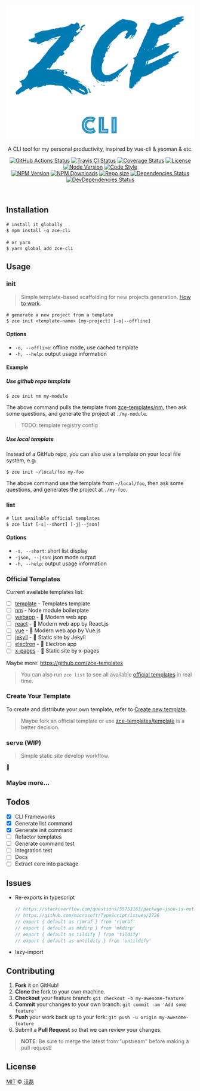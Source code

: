 <p align="center">
  <a href="https://github.com/zce/zce-cli"><img src="docs/logo.png" alt="zce-cli" height="360"></a>
  <p align="center">A CLI tool for my personal productivity, inspired by vue-cli &amp; yeoman &amp; etc.</p>
</p>
<p align="center">
  <a href="https://github.com/zce/zce-cli/actions"><img src="https://img.shields.io/github/workflow/status/zce/zce-cli/CI?label=actions" alt="GitHub Actions Status"></a>
  <a href="https://travis-ci.org/zce/zce-cli"><img src="https://img.shields.io/travis/zce/zce-cli?label=travis" alt="Travis CI Status"></a>
  <a href="https://codecov.io/gh/zce/zce-cli"><img src="https://img.shields.io/codecov/c/github/zce/zce-cli" alt="Coverage Status"></a>
  <a href="https://github.com/zce/zce-cli/blob/master/LICENSE"><img src="https://img.shields.io/github/license/zce/zce-cli" alt="License"></a>
  <a href="https://npmjs.org/package/zce-cli"><img src="https://img.shields.io/node/v/zce-cli" alt="Node Version"></a>
  <a href="https://standardjs.com"><img src="https://img.shields.io/badge/code_style-standard-brightgreen" alt="Code Style"></a>
  <br>
  <a href="https://npmjs.org/package/zce-cli"><img src="https://img.shields.io/npm/v/zce-cli" alt="NPM Version"></a>
  <a href="https://npmjs.org/package/zce-cli"><img src="https://img.shields.io/npm/dm/zce-cli" alt="NPM Downloads"></a>
  <a href="https://github.com/zce/zce-cli"><img src="https://img.shields.io/github/repo-size/zce/zce-cli" alt="Repo size"></a>
  <a href="https://david-dm.org/zce/zce-cli"><img src="https://img.shields.io/david/zce/zce-cli" alt="Dependencies Status"></a>
  <a href="https://david-dm.org/zce/zce-cli?type=dev"><img src="https://img.shields.io/david/dev/zce/zce-cli" alt="DevDependencies Status"></a>
</p>
<br>

## Installation

```shell
# install it globally
$ npm install -g zce-cli

# or yarn
$ yarn global add zce-cli
```

## Usage

### init

> Simple template-based scaffolding for new projects generation. [How to work](doc/how-to-work.md).

```shell
# generate a new project from a template
$ zce init <template-name> [my-project] [-o|--offline]
```

#### Options

- `-o, --offline`: offline mode, use cached template
- `-h, --help`: output usage information

#### Example

##### Use github repo template

```shell
$ zce init nm my-module
```

The above command pulls the template from [zce-templates/nm](https://github.com/zce-templates/nm), then ask some questions, and generate the project at `./my-module`.

> TODO: template registry config

##### Use local template

Instead of a GitHub repo, you can also use a template on your local file system, e.g.

```shell
$ zce init ~/local/foo my-foo
```

The above command use the template from `~/local/foo`, then ask some questions, and generates the project at `./my-foo`.

### list

```shell
# list available official templates
$ zce list [-s|--short] [-j|--json]
```

#### Options

- `-s, --short`: short list display
- `-json, --json`: json mode output
- `-h, --help`: output usage information

### Official Templates

Current available templates list:

- [ ] [template](https://github.com/zce-templates/template) - Templates template
- [ ] [nm](https://github.com/zce-templates/nm) - Node module boilerplate
- [ ] [webapp](https://github.com/zce-templates/webapp) - :construction: Modern web app
- [ ] [react](https://github.com/zce-templates/react) - :construction: Modern web app by React.js
- [ ] [vue](https://github.com/zce-templates/vue) - :construction: Modern web app by Vue.js
- [ ] [jekyll](https://github.com/zce-templates/jekyll) - :construction: Static site by Jekyll
- [ ] [electron](https://github.com/zce-templates/electron) - :construction: Electron app
- [ ] [x-pages](https://github.com/zce-templates/x-pages) - :construction: Static site by x-pages

Maybe more: https://github.com/zce-templates

> You can also run `zce list` to see all available [official templates](doc/official-templates.md) in real time.

### Create Your Template

To create and distribute your own template, refer to [Create new template](doc/create-template.md).

> Maybe fork an official template or use [zce-templates/template](https://github.com/zce-templates/template) is a better decision.

### serve (WIP)

> Simple static site develop workflow.

:construction:

### Maybe more...

## Todos

- [x] CLI Frameworks
- [x] Generate list command
- [x] Generate init command
- [ ] Refactor templates
- [ ] Generate command test
- [ ] Integration test
- [ ] Docs
- [ ] Extract core into package

## Issues

- Re-exports in typescript
  ```javascript
  // https://stackoverflow.com/questions/55753163/package-json-is-not-under-rootdir#61467483
  // https://github.com/microsoft/TypeScript/issues/2726
  // export { default as rimraf } from 'rimraf'
  // export { default as mkdirp } from 'mkdirp'
  // export { default as tildify } from 'tildify'
  // export { default as untildify } from 'untildify'
  ```
- lazy-import

## Contributing

1. **Fork** it on GitHub!
2. **Clone** the fork to your own machine.
3. **Checkout** your feature branch: `git checkout -b my-awesome-feature`
4. **Commit** your changes to your own branch: `git commit -am 'Add some feature'`
5. **Push** your work back up to your fork: `git push -u origin my-awesome-feature`
6. Submit a **Pull Request** so that we can review your changes.

> **NOTE**: Be sure to merge the latest from "upstream" before making a pull request!

## License

[MIT](LICENSE) &copy; [汪磊](https://zce.me)
